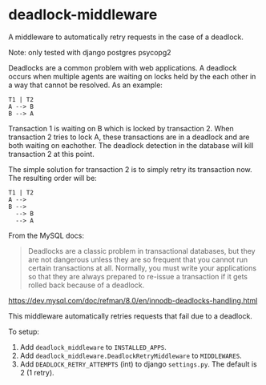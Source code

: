 # deadlock-middleware
A middleware to automatically retry requests in the case of a deadlock.

Note: only tested with django postgres psycopg2

Deadlocks are a common problem with web applications. A deadlock occurs when multiple agents are waiting on locks held by the each other in a way that cannot be resolved. As an example:

```
T1 | T2
A --> B
B --> A
```

Transaction 1 is waiting on B which is locked by transaction 2. When transaction 2 tries to lock A, these transactions are in a deadlock and are both waiting on eachother. The deadlock detection in the database will kill transaction 2 at this point.

The simple solution for transaction 2 is to simply retry its transaction now. The resulting order will be:

```
T1 | T2
A -->
B -->
  --> B
  --> A
```

From the MySQL docs:

> Deadlocks are a classic problem in transactional databases, but they are not dangerous unless they are so frequent that you cannot run certain transactions at all. Normally, you must write your applications so that they are always prepared to re-issue a transaction if it gets rolled back because of a deadlock.

https://dev.mysql.com/doc/refman/8.0/en/innodb-deadlocks-handling.html

This middleware automatically retries requests that fail due to a deadlock.

To setup:

1. Add `deadlock_middleware` to `INSTALLED_APPS`.
2. Add `deadlock_middleware.DeadlockRetryMiddleware` to `MIDDLEWARES`.
3. Add `DEADLOCK_RETRY_ATTEMPTS` (int) to django `settings.py`. The default is 2 (1 retry).
